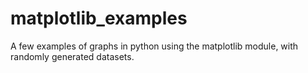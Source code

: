 # matplotlib_examples
A few examples of graphs in python using the matplotlib module, with randomly generated datasets.
